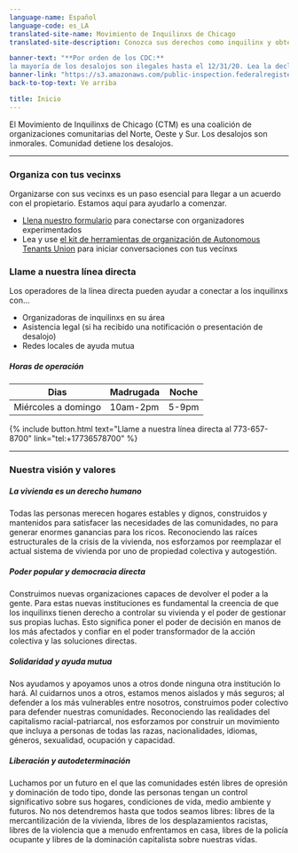 ```yaml
---
language-name: Español
language-code: es_LA
translated-site-name: Movimiento de Inquilinxs de Chicago
translated-site-description: Conozca sus derechos como inquilinx y obtenga ayuda en su barrio.

banner-text: "**Por orden de los CDC:** 
la mayoría de los desalojos son ilegales hasta el 12/31/20. Lea la declaración completa de los CDC"
banner-link: "https://s3.amazonaws.com/public-inspection.federalregister.gov/2020-19654.pdf"
back-to-top-text: Ve arriba

title: Inicio
---
```


El Movimiento de Inquilinxs de Chicago (CTM) es una coalición de organizaciones comunitarias del Norte, Oeste y Sur. Los desalojos son inmorales. Comunidad detiene los desalojos.

----

### Organiza con tus vecinxs 

Organizarse con sus vecinxs es un paso esencial para llegar a un acuerdo con el propietario. Estamos aquí para ayudarlo a comenzar.
- [Llena nuestro formulario](http://bit.ly/letsorganize) 
para conectarse con organizadores experimentados
- Lea y use [el kit de herramientas de organización de Autonomous Tenants Union](http://bit.ly/tenanttoolkit) para iniciar conversaciones con tus vecinxs

### Llame a nuestra línea directa

Los operadores de la línea directa pueden ayudar a conectar a los inquilinxs con...
- Organizadoras de inquilinxs en su área
- Asistencia legal (si ha recibido una notificación o presentación de desalojo)
- Redes locales de ayuda mutua

##### Horas de operación

| Dias                | Madrugada | Noche   |
|---------------------|-----------|---------|
| Miércoles a domingo | 10am-2pm  | 5-9pm   |

{% include button.html text="Llame a nuestra línea directa al 773-657-8700" link="tel:+17736578700" %}

----

### Nuestra visión y valores

##### La vivienda es un derecho humano
Todas las personas merecen hogares estables y dignos, construidos y mantenidos para satisfacer las necesidades de las comunidades, no para generar enormes ganancias para los ricos. Reconociendo las raíces estructurales de la crisis de la vivienda, nos esforzamos por reemplazar el actual sistema de vivienda por uno de propiedad colectiva y autogestión.

##### Poder popular y democracia directa
Construimos nuevas organizaciones capaces de devolver el poder a la gente. Para estas nuevas instituciones es fundamental la creencia de que los inquilinxs tienen derecho a controlar su vivienda y el poder de gestionar sus propias luchas. Esto significa poner el poder de decisión en manos de los más afectados y confiar en el poder transformador de la acción colectiva y las soluciones directas. 

##### Solidaridad y ayuda mutua
Nos ayudamos y apoyamos unos a otros donde ninguna otra institución lo hará. Al cuidarnos unos a otros, estamos menos aislados y más seguros; al defender a los más vulnerables entre nosotros, construimos poder colectivo para defender nuestras comunidades. Reconociendo las realidades del capitalismo racial-patriarcal, nos esforzamos por construir un movimiento que incluya a personas de todas las razas, nacionalidades, idiomas, géneros, sexualidad, ocupación y capacidad.

##### Liberación y autodeterminación
Luchamos por un futuro en el que las comunidades estén libres de opresión y dominación de todo tipo, donde las personas tengan un control significativo sobre sus hogares, condiciones de vida, medio ambiente y futuros. No nos detendremos hasta que todos seamos libres: libres de la mercantilización de la vivienda, libres de los desplazamientos racistas, libres de la violencia que a menudo enfrentamos en casa, libres de la policía ocupante y libres de la dominación capitalista sobre nuestras vidas.
